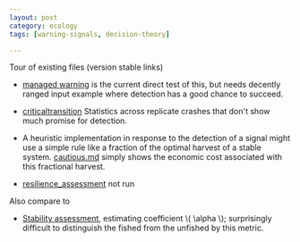 ```yaml
---
layout: post
category: ecology
tags: [warning-signals, decision-theory]

---
```


Tour of existing files (version stable links)

* [managed warning](https://github.com/cboettig/pdg_control/blob/e6aaf0ba27e4280cbbb04d5ecfeb9b18f158ca77/inst/examples/managed_warning.md) is the current direct test of this, but needs decently ranged input example where detection has a good chance to succeed.  

* [criticaltransition](https://github.com/cboettig/pdg_control/blob/e6aaf0ba27e4280cbbb04d5ecfeb9b18f158ca77/inst/examples/criticaltransition.md) Statistics across replicate crashes that don't show much promise for detection.

* A heuristic implementation in response to the detection of a signal might use a simple rule like a fraction of the optimal harvest of a stable system.  [cautious.md](
) simply shows the economic cost associated with this fractional harvest.


* [resilience_assessment](https://github.com/cboettig/pdg_control/blob/e6aaf0ba27e4280cbbb04d5ecfeb9b18f158ca77/inst/examples/resilience_assessment.Rmd) not run


Also compare to 

* [Stability assessment](https://github.com/cboettig/pdg_control/blob/e6aaf0ba27e4280cbbb04d5ecfeb9b18f158ca77/inst/examples/stability.md), estimating coefficient \\( \alpha \\); surprisingly difficult to distinguish the fished from the unfished by this metric.  
